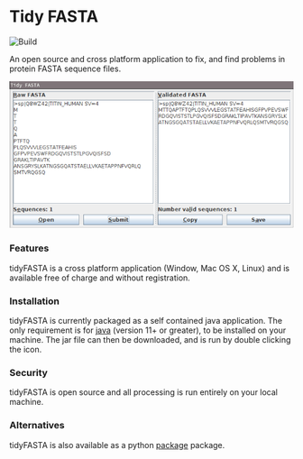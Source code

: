 # Tidy FASTA
![Build](https://github.com/maxhebditch/tidyfasta-gui/workflows/Build/badge.svg)

An open source and cross platform application to fix, and find problems in protein FASTA sequence files.

![](images/tidyFASTA-reformat.png)

### Features
tidyFASTA is a cross platform application (Window, Mac OS X, Linux) and is available free of charge and without registration.

### Installation
tidyFASTA is currently packaged as a self contained java application.
The only requirement is for [java](https://www.oracle.com/java/technologies/javase-jdk14-downloads.html) (version 11+ or greater), to be installed on your machine.
The jar file can then be downloaded, and is run by double clicking the icon.

### Security
tidyFASTA is open source and all processing is run entirely on your local machine.

### Alternatives
tidyFASTA is also available as a python [package](https://github.com/maxhebditch/tidyfasta) package.

